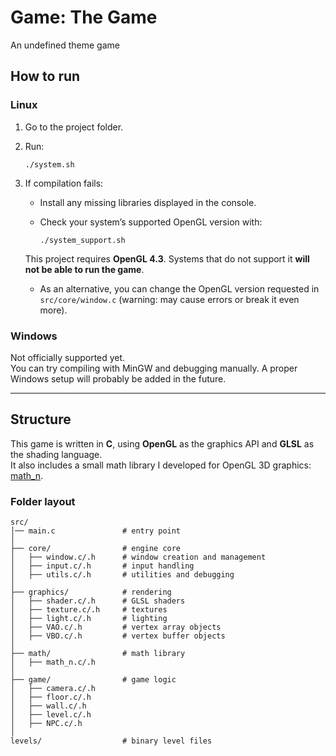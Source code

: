 
# Game: The Game

An undefined theme game

## How to run

### Linux

1.  Go to the project folder.
    
2.  Run:
    
    `./system.sh` 
    
3.  If compilation fails:
    
    -   Install any missing libraries displayed in the console.
        
    -   Check your system’s supported OpenGL version with:
        
        `./system_support.sh` 
        
    
    This project requires **OpenGL 4.3**. Systems that do not support it **will not be able to run the game**.
    
    -   As an alternative, you can change the OpenGL version requested in `src/core/window.c` (warning: may cause errors or break it even more).
        

### Windows

Not officially supported yet.  
You can try compiling with MinGW and debugging manually. A proper Windows setup will probably be added in the future.

----------
## Structure

This game is written in **C**, using **OpenGL** as the graphics API and **GLSL** as the shading language.  
It also includes a small math library I developed for OpenGL 3D graphics: [math_n](https://gist.github.com/ignaciomercado4/2886393488d31b14ed39860f3d0403e9).

### Folder layout

    src/
    │── main.c               # entry point
    │
    ├── core/                # engine core
    │   ├── window.c/.h      # window creation and management
    │   ├── input.c/.h       # input handling
    │   ├── utils.c/.h       # utilities and debugging
    │
    ├── graphics/            # rendering
    │   ├── shader.c/.h      # GLSL shaders
    │   ├── texture.c/.h     # textures
    │   ├── light.c/.h       # lighting
    │   ├── VAO.c/.h         # vertex array objects
    │   ├── VBO.c/.h         # vertex buffer objects
    │
    ├── math/                # math library
    │   ├── math_n.c/.h
    │
    ├── game/                # game logic
    │   ├── camera.c/.h
    │   ├── floor.c/.h
    │   ├── wall.c/.h
    │   ├── level.c/.h
    │   ├── NPC.c/.h
    │
    levels/                  # binary level files

